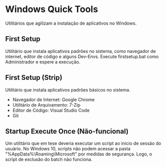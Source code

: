 ﻿# Windows Quick Tools
Utilitários que agilizam a instalação de aplicativos no Windows.

## First Setup

Utilitário que instala aplicativos padrões no sistema, como navegador de internet, editor de código e alguns Dev-Envs.
Execute firstsetup.bat como Administrador e espere a execução.

## First Setup (Strip)

Utilitário que instala aplicativos padrões básicos no sistema.
- Navegador de Internet: Google Chrome
- Utilitário de Arquivamento: 7-Zip
- Editor de Código: Visual Studio Code
- Git

## Startup Execute Once (Não-funcional)

Um utilitário que em tese deveria executar um script ao inicio de sessão do usuário.
No Windows 10, scripts não podem acessar a pasta "%AppData%\Roaming\Microsoft" por medidas de segurança.
Logo, o script de exclusão do batch não funciona.